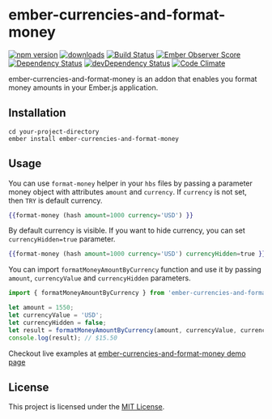 ember-currencies-and-format-money
==============================================================================

[![npm version](https://badge.fury.io/js/ember-currencies-and-format-money.svg)](https://badge.fury.io/js/ember-currencies-and-format-money.svg)
[![downloads](https://img.shields.io/npm/dm/ember-currencies-and-format-money.svg?style=flat-square)](https://img.shields.io/npm/dm/ember-currencies-and-format-money.svg?style=flat-square)
[![Build Status](https://travis-ci.org/ahmetemrekilinc/ember-currencies.svg?branch=master)](https://travis-ci.org/ahmetemrekilinc/ember-currencies.svg?branch=master)
[![Ember Observer Score](https://emberobserver.com/badges/ember-currencies-and-format-money.svg)](https://emberobserver.com/badges/ember-currencies-and-format-money.svg)
[![Dependency Status](https://david-dm.org/ahmetemrekilinc/ember-currencies.svg)](https://david-dm.org/ahmetemrekilinc/ember-currencies.svg)
[![devDependency Status](https://david-dm.org/ahmetemrekilinc/ember-currencies/dev-status.svg)](https://david-dm.org/ahmetemrekilinc/ember-currencies/dev-status.svg)
[![Code Climate](https://codeclimate.com/github/ahmetemrekilinc/ember-currencies/badges/gpa.svg)](https://codeclimate.com/github/ahmetemrekilinc/ember-currencies/badges/gpa.svg)

ember-currencies-and-format-money is an addon that enables you format money amounts in your Ember.js application.

Installation
------------------------------------------------------------------------------

```
cd your-project-directory
ember install ember-currencies-and-format-money
```

Usage
------------------------------------------------------------------------------
You can use `format-money` helper in your `hbs` files by passing a parameter money object with attributes `amount` and `currency`. If `currency` is not set, then `TRY` is default currency.
```hbs
{{format-money (hash amount=1000 currency='USD') }}
```

By default currency is visible. If you want to hide currency, you can set `currencyHidden=true` parameter.
```hbs
{{format-money (hash amount=1000 currency='USD') currencyHidden=true }}
```

You can import `formatMoneyAmountByCurrency` function and use it by passing `amount`, `currencyValue` and `currencyHidden` parameters.
```js
import { formatMoneyAmountByCurrency } from 'ember-currencies-and-format-money/format-amount';

let amount = 1550;
let currencyValue = 'USD';
let currencyHidden = false;
let result = formatMoneyAmountByCurrency(amount, currencyValue, currencyHidden);
console.log(result); // $15.50
```

Checkout live examples at [ember-currencies-and-format-money demo page](https://ahmetemrekilinc.github.io/ember-currencies-and-format-money-demo/)

License
------------------------------------------------------------------------------

This project is licensed under the [MIT License](LICENSE.md).
